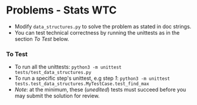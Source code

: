 # Problems - Stats WTC

* Modify `data_structures.py` to solve the problem as stated in doc strings.
* You can test technical correctness by running the unittests as in the section *To Test* below.

### To Test

* To run all the unittests: `python3 -m unittest tests/test_data_structures.py`
* To run a specific step's unittest, e.g step *1*: `python3 -m unittest tests.test_data_structures.MyTestCase.test_find_max`
* _Note_: at the minimum, these (*unedited*) tests must succeed before you may submit the solution for review.